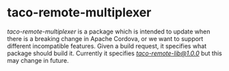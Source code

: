 ﻿
# taco-remote-multiplexer

*taco-remote-multiplexer* is a package which is intended to update when there is a breaking change in Apache Cordova, or we want to support different incompatible features. Given a build request, it specifies what package should build it. Currently it specifies *taco-remote-lib@1.0.0* but this may change in future.